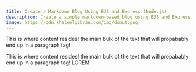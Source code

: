 ```yaml
---
title: Create a Markdown Blog Using EJS and Express (Node.js)
description: Create a simple markdown-based blog using EJS and Express (Node.js)
image: https://cdn.khaleelgibran.com/img/donut.png
---
```

This is where content resides! the main bulk of the text that will propabably end up in a paragraph tag!

This is where content resides! the main bulk of the text that will propabably end up in a paragraph tag! LOREM
